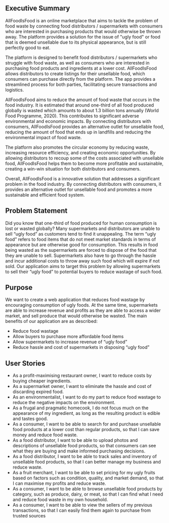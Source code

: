 ## Executive Summary
AllFoodIsFood is an online marketplace that aims to tackle the problem of food waste by connecting food distributors / supermarkets with consumers who are interested in purchasing products that would otherwise be thrown away. The platform provides a solution for the issue of "ugly food" or food that is deemed unsellable due to its physical appearance, but is still perfectly good to eat.

The platform is designed to benefit food distributors / supermarkets who struggle with food waste, as well as consumers who are interested in purchasing food products and ingredients at a lower cost. AllFoodIsFood allows distributors to create listings for their unsellable food, which consumers can purchase directly from the platform. The app provides a streamlined process for both parties, facilitating secure transactions and logistics.

AllFoodIsFood aims to reduce the amount of food waste that occurs in the food industry. It is estimated that around one-third of all food produced globally is wasted which amounts to about 1.3 billion tons annually (World Food Programme, 2020). This contributes to significant adverse environmental and economic impacts. By connecting distributors with consumers, AllFoodIsFood provides an alternative outlet for unsellable food, reducing the amount of food that ends up in landfills and reducing the environmental impact of food waste.

The platform also promotes the circular economy by reducing waste, increasing resource efficiency, and creating economic opportunities. By allowing distributors to recoup some of the costs associated with unsellable food, AllFoodIsFood helps them to become more profitable and sustainable, creating a win-win situation for both distributors and consumers.

Overall, AllFoodIsFood is a innovative solution that addresses a significant problem in the food industry. By connecting distributors with consumers, it provides an alternative outlet for unsellable food and promotes a more sustainable and efficient food system.

## Problem Statement
Did you know that one-third of food produced for human consumption is lost or wasted globally? Many supermarkets and distributors are unable to sell “ugly food” as customers tend to find it unappealing. The term “ugly food” refers to food items that do not meet market standards in terms of appearance but are otherwise good for consumption. This results in food being wasted as the supermarkets are forced to dispose of the food that they are unable to sell. Supermarkets also have to go through the hassle and incur additional costs to throw away such food which will expire if not sold. Our application aims to target this problem by allowing supermarkets to sell their “ugly food” to potential buyers to reduce wastage of such food.

## Purpose
We want to create a web application that reduces food wastage by encouraging consumption of ugly foods. At the same time, supermarkets are able to increase revenue and profits as they are able to access a wider market, and sell produce that would otherwise be wasted. The main benefits of our application are as described: 

- Reduce food wastage
- Allow buyers to purchase more affordable food items
- Allow supermarkets to increase revenue of “ugly food”
- Reduce hassle and cost of supermarkets in disposing “ugly food”

## User Stories
- As a profit-maximising restaurant owner, I want to reduce costs by buying cheaper ingredients.
- As a supermarket owner, I want to eliminate the hassle and cost of discarding expired food.
- As an environmentalist, I want to do my part to reduce food wastage to reduce the negative impacts on the environment.
- As a frugal and pragmatic homecook, I do not focus much on the appearance of my ingredient, as long as the resulting product is edible and tastes good.
- As a consumer, I want to be able to search for and purchase unsellable food products at a lower cost than regular products, so that I can save money and reduce food waste.
- As a food distributor, I want to be able to upload photos and descriptions of unsellable food products, so that consumers can see what they are buying and make informed purchasing decisions.
- As a food distributor, I want to be able to track sales and inventory of unsellable food products, so that I can better manage my business and reduce waste.
- As a fruit merchant, I want to be able to set pricing for my ugly fruits based on factors such as condition, quality, and market demand, so that I can maximise my profits and reduce waste.
- As a consumer, I want to be able to browse unsellable food products by category, such as produce, dairy, or meat, so that I can find what I need and reduce food waste in my own household.
- As a consumer, I want to be able to view the sellers of my previous transactions, so that I can easily find them again to purchase from trusted sources
